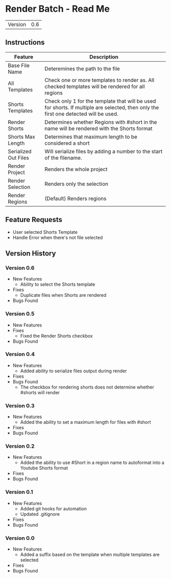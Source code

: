 # Render Batch - Read Me

|||
|---|---|
|Version|0.6|


## Instructions

|Feature|Description|
|---|---|
|Base File Name|Deteremines the path to the file|
|All Templates|Check one or more templates to render as. All checked templates will be rendered for all regions|
|Shorts Templates|Check only 1 for the template that will be used for shorts. If multiple are selected, then only the first one detected will be used.|
|Render Shorts|Determines whether Regions with #short in the name will be rendered with the Shorts format|
|Shorts Max Length|Determines that maximum length to be considered a short|
|Serialized Out Files|Will serialize files by adding a number to the start of the filename. |
|Render Project| Renders the whole project|
|Render Selection| Renders only the selection|
|Render Regions| (Default) Renders regions|

## Feature Requests

*   User selected Shorts Template
*   Handle Error when there's not file selected


## Version History


### Version 0.6

*   New Features
    *   Ability to select the Shorts template
*   Fixes
    *   Duplicate files when Shorts are rendered
*   Bugs Found


### Version 0.5 

*   New Features
*   Fixes
    *   Fixed the Render Shorts checkbox 
*   Bugs Found


### Version 0.4 

*   New Features
    *   Added ability to serialize files output during render
*   Fixes
*   Bugs Found
    *   The checkbox for rendering shorts does not determine whether #shorts will render

    
### Version 0.3 

*   New Features
    *   Added the ability to set a maximum length for files with #short
*   Fixes
*   Bugs Found

    
### Version 0.2

*   New Features
    *   Added the ability to use #Short in a region name to autoformat into a Youtube Shorts format
*   Fixes
*   Bugs Found
    
    
### Version 0.1

*   New Features
    *   Added git hooks for automation
    *   Updated .gitignore
*   Fixes
*   Bugs Found
    
    
### Version 0.0

*   New Features
    *   Added a suffix based on the template when multiple templates are selected
*   Fixes
*   Bugs Found


